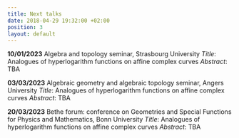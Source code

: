 ```yaml
---
title: Next talks
date: 2018-04-29 19:32:00 +02:00
position: 3
layout: default
---
```


**10/01/2023**
Algebra and topology seminar, Strasbourg University
*Title*: Analogues of hyperlogarithm functions on affine complex curves
*Abstract*: TBA

**03/03/2023**
Algebraic geometry and algebraic topology seminar, Angers University
*Title*: Analogues of hyperlogarithm functions on affine complex curves
*Abstract*: TBA

**20/03/2023**
Bethe forum: conference on Geometries and Special Functions for Physics and Mathematics, Bonn University
*Title*: Analogues of hyperlogarithm functions on affine complex curves
*Abstract*: TBA
